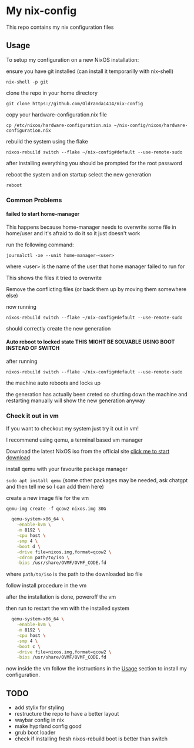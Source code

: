 # My nix-config

This repo contains my nix configuration files

## Usage

To setup my configuration on a new NixOS installation:

ensure you have git installed (can install it temporarilly with nix-shell)

`nix-shell -p git`

clone the repo in your home directory

`git clone https://github.com/Oldranda1414/nix-config`

copy your hardware-configuration.nix file

`cp /etc/nixos/hardware-configuration.nix ~/nix-config/nixos/hardware-configuration.nix`

rebuild the system using the flake

`nixos-rebuild switch --flake ~/nix-config#default --use-remote-sudo`

after installing everything you should be prompted for the root password

reboot the system and on startup select the new generation

`reboot`

### Common Problems

#### failed to start home-manager

This happens because home-manager needs to overwrite some file in home/user and it's afraid to do it so it just doesn't work

run the following command:

`journalctl -xe --unit home-manager-<user>`

where \<user\> is the name of the user that home manager failed to run for

This shows the files it tried to overwrite

Remove the conflicting files (or back them up by moving them somewhere else)

now running

`nixos-rebuild switch --flake ~/nix-config#default --use-remote-sudo`

should correctly create the new generation

#### Auto reboot to locked state THIS MIGHT BE SOLVABLE USING BOOT INSTEAD OF SWITCH

after running

`nixos-rebuild switch --flake ~/nix-config#default --use-remote-sudo`

the machine auto reboots and locks up

the generation has actually been creted so shutting down the machine and restarting manually will show the new generation anyway

### Check it out in vm

If you want to checkout my system just try it out in vm!

I recommend using qemu, a terminal based vm manager

Download the latest NixOS iso from the official site [click me to start download](https://channels.nixos.org/nixos-24.11/latest-nixos-gnome-x86_64-linux.iso)

install qemu with your favourite package manager

`sudo apt install qemu` (some other packages may be needed, ask chatgpt and then tell me so I can add them here)

create a new image file for the vm

`qemu-img create -f qcow2 nixos.img 30G`

```sh
  qemu-system-x86_64 \
    -enable-kvm \
    -m 8192 \
    -cpu host \
    -smp 4 \
    -boot d \
    -drive file=nixos.img,format=qcow2 \
    -cdrom path/to/iso \
    -bios /usr/share/OVMF/OVMF_CODE.fd
```

where `path/to/iso` is the path to the downloaded iso file

follow install procedure in the vm

after the installation is done, poweroff the vm

then run to restart the vm with the installed system

```sh
  qemu-system-x86_64 \
    -enable-kvm \
    -m 8192 \
    -cpu host \
    -smp 4 \
    -boot c \
    -drive file=nixos.img,format=qcow2 \
    -bios /usr/share/OVMF/OVMF_CODE.fd
```

now inside the vm follow the instructions in the [Usage](#usage) section to install my configuration.

## TODO

- add stylix for styling
- restructure the repo to have a better layout
- waybar config in nix
- make hyprland config good
- grub boot loader
- check if installing fresh nixos-rebuild boot is better than switch
